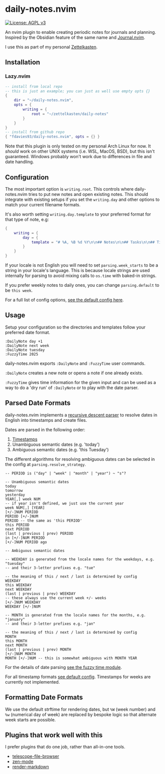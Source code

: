 # daily-notes.nvim

[![License: AGPL v3](https://img.shields.io/badge/License-AGPL_v3-blue.svg)](https://www.gnu.org/licenses/agpl-3.0)

An nvim plugin to enable creating periodic notes for journals and planning.
Inspired by the Obsidian feature of the same name and
[Journal.nvim](https://github.com/jakobkhansen/journal.nvim).

I use this as part of my personal
[Zettelkasten](https://zettelkasten.de/introduction/).

## Installation

### Lazy.nvim

```lua
-- install from local repo
-- this is just an example; you can just as well use empty opts {}
{
    dir = "~/daily-notes.nvim",
    opts = {
        writing = {
            root = "~/zettelkasten/daily-notes"
        }
    }
}
-- install from github repo
{ "fdavies93/daily-notes.nvim", opts = {} }
```

Note that this plugin is only tested on my personal Arch Linux for now. It
_should_ work on other UNIX systems (i.e. WSL, MacOS, BSD), but this isn't
guaranteed. Windows probably won't work due to differences in file and date
handling.

## Configuration

The most important option is `writing.root`. This controls where
daily-notes.nvim tries to put new notes and open existing notes. This should
integrate with existing setups if you set the `writing.day` and other options to
match your current filename formats.

It's also worth setting `writing.day.template` to your preferred format for that
type of note, e.g:

```lua
{
    writing = {
        day = {
            template = "# %A, %B %d %Y\n\n## Notes\n\n## Tasks\n\n## Timebox"
        }
    }
}
```

If your locale is not English you will need to set `parsing.week_starts` to be a
string in your locale's language. This is because locale strings are used
internally for parsing to avoid mixing calls to `os.time` with baked-in strings.

If you prefer weekly notes to daily ones, you can change `parsing.default` to be
`this week`.

For a full list of config options,
[see the default config here](./lua/daily-notes/config.lua).

## Usage

Setup your configuration so the directories and templates follow your preferred
date format.

```vim
:DailyNote day +1
:DailyNote next week
:DailyNote tuesday
:FuzzyTime 2025
```

daily-notes.nvim exports `:DailyNote` and `:FuzzyTime` user commands.

`:DailyNote` creates a new note or opens a note if one already exists.

`:FuzzyTime` gives time information for the given input and can be used as a way
to do a 'dry run' of `:DailyNote` or to play with the date parser.

## Parsed Date Formats

daily-notes.nvim implements a
[recursive descent parser](https://en.wikipedia.org/wiki/Recursive_descent_parser)
to resolve dates in English into timestamps and create files.

Dates are parsed in the following order:

1. [Timestamps](./lua/daily-notes/config.lua)
2. Unambiguous semantic dates (e.g. 'today')
3. Ambiguous semantic dates (e.g. 'this Tuesday')

The different algorithms for resolving ambiguous dates can be selected in the
config at `parsing.resolve_strategy`.

```
-- PERIOD is ("day" | "week" | "month" | "year") ~ "s"?

-- Unambiguous semantic dates
today
tomorrow
yesterday
YEAR[,] week NUM
-- if year isn't defined, we just use the current year
week NUM[,] [YEAR]
[+/-]NUM PERIOD
PERIOD [+/-]NUM
PERIOD -- the same as 'this PERIOD'
this PERIOD
next PERIOD
(last | previous | prev) PERIOD
in [+/-]NUM PERIOD
[+/-]NUM PERIOD ago

-- Ambiguous semantic dates

-- WEEKDAY is generated from the locale names for the weekdays, e.g. "tuesday"
-- and their 3-letter prefixes e.g. "tue"

-- the meaning of this / next / last is determined by config
WEEKDAY
this WEEKDAY
next WEEKDAY
(last | previous | prev) WEEKDAY
-- these always use the current week +/- weeks
[+/-]NUM WEEKDAY
WEEKDAY [+/-]NUM

-- MONTH is generated from the locale names for the months, e.g. "january"
-- and their 3-letter prefixes e.g. "jan"

-- the meaning of this / next / last is determined by config
MONTH
this MONTH
next MONTH
(last | previous | prev) MONTH
[+/-]NUM MONTH
MONTH [+/-]NUM -- this is somewhat ambiguous with MONTH YEAR
```

For the details of date parsing
[see the fuzzy time module](./lua/daily-notes/fuzzy-time.lua).

For all timestamp formats [see default config](./lua/daily-notes/config.lua).
Timestamps for weeks are currently not implemented.

## Formatting Date Formats

We use the default strftime for rendering dates, but `%W` (week number) and `%w`
(numerical day of week) are replaced by bespoke logic so that alternate week
starts are possible.

## Plugins that work well with this

I prefer plugins that do one job, rather than all-in-one tools.

- [telescope-file-browser](https://github.com/nvim-telescope/telescope-file-browser.nvim)
- [zen-mode](https://github.com/folke/zen-mode.nvim)
- [render-markdown](https://github.com/MeanderingProgrammer/render-markdown.nvim)
